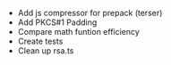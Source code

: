 * Add js compressor for prepack (terser)
* Add PKCS#1 Padding
* Compare math funtion efficiency
* Create tests
* Clean up rsa.ts
